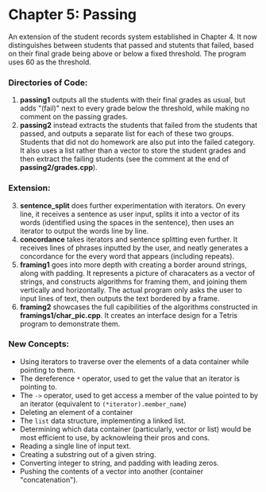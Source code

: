 # Chapter 5: Passing

An extension of the student records system established in Chapter 4. It now distinguishes between students that passed and stutents that failed, based on their final grade being above or below a fixed threshold. The program uses 60 as the threshold.

### Directories of Code:
1) **passing1** outputs all the students with their final grades as usual, but adds "(fail)" next to every grade below the threshold, while making no comment on the passing grades.
2) **passing2** instead extracts the students that failed from the students that passed, and outputs a separate list for each of these two groups. Students that did not do homework are also put into the failed category. It also uses a list rather than a vector to store the student grades and then extract the failing students (see the comment at the end of **passing2/grades.cpp**).
### Extension:
3) **sentence_split** does further experimentation with iterators. On every line, it receives a sentence as user input, splits it into a vector of its words (identified using the spaces in the sentence), then uses an iterator to output the words line by line.
4) **concordance** takes iterators and sentence splitting even further. It receives lines of phrases inputted by the user, and neatly generates a concordance for the every word that appears (including repeats).
5) **framing1** goes into more depth with creating a border around strings, along with padding. It represents a picture of characaters as a vector of strings, and constructs algorithms for framing them, and joining them vertically and horizontally. The actual program only asks the user to input lines of text, then outputs the text bordered by a frame.
6) **framing2** showcases the full capibilities of the algorithms constructed in **framings1/char_pic.cpp**. It creates an interface design for a Tetris program to demonstrate them.
### New Concepts:
* Using iterators to traverse over the elements of a data container while pointing to them.
* The dereference `*` operator, used to get the value that an iterator is pointing to.
* The `->` operator, used to get access a member of the value pointed to by an iterator (equivalent to `(*iterator).member_name`)
* Deleting an element of a container
* The `list` data structure, implementing a linked list.
* Determining which data container (particularly, vector or list) would be most efficient to use, by acknowleing their pros and cons.
* Reading a single line of input text.
* Creating a substring out of a given string.
* Converting integer to string, and padding with leading zeros.
* Pushing the contents of a vector into another (container "concatenation").
